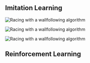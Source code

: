 ## **Imitation Learning**

![](docs/imitation_3.gif "Racing with a wallfollowing algorithm")

![](docs/imitation_4.gif "Racing with a wallfollowing algorithm")

![](docs/imitation_5.gif "Racing with a wallfollowing algorithm")


## **Reinforcement Learning**

